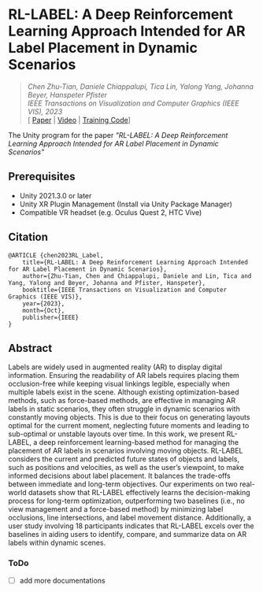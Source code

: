 # RL-LABEL: A Deep Reinforcement Learning Approach Intended for AR Label Placement in Dynamic Scenarios

> *Chen Zhu-Tian, Daniele Chiappalupi, Tica Lin, Yalong Yang, Johanna Beyer, Hanspeter Pfister*  
> *IEEE Transactions on Visualization and Computer Graphics (IEEE VIS), 2023*  
> [ [Paper](https://browse.arxiv.org/pdf/2308.13540.pdf) | [Video]() | [Training Code](https://github.com/ASportsV/vis-ml-agent)]


The Unity program for the paper *"RL-LABEL: A Deep Reinforcement Learning Approach Intended for AR Label Placement in Dynamic Scenarios"*

## **Prerequisites**
- Unity 2021.3.0 or later
- Unity XR Plugin Management (Install via Unity Package Manager)
- Compatible VR headset (e.g. Oculus Quest 2, HTC Vive)

## Citation

```
@ARTICLE {chen2023RL_Label,
    title={RL-LABEL: A Deep Reinforcement Learning Approach Intended for AR Label Placement in Dynamic Scenarios},
    author={Zhu-Tian, Chen and Chiappalupi, Daniele and Lin, Tica and Yang, Yalong and Beyer, Johanna and Pfister, Hanspeter},
    booktitle={IEEE Transactions on Visualization and Computer Graphics (IEEE VIS)},
    year={2023},
    month={Oct},
    publisher={IEEE}
}
```
## **Abstract**

Labels are widely used in augmented reality (AR) to display digital information. Ensuring the readability of AR labels requires placing them occlusion-free while keeping visual linkings legible, especially when multiple labels exist in the scene. Although existing optimization-based methods, such as force-based methods, are effective in managing AR labels in static scenarios, they often struggle in dynamic scenarios with constantly moving objects. This is due to their focus on generating layouts optimal for the current moment, neglecting future moments and leading to sub-optimal or unstable layouts over time. In this work, we present RL-LABEL, a deep reinforcement learning-based method for managing the placement of AR labels in scenarios involving moving objects. RL-LABEL considers the current and predicted future states of objects and labels, such as positions and velocities, as well as the user’s viewpoint, to make informed decisions about label placement. It balances the trade-offs between immediate and long-term objectives. Our experiments on two real-world datasets show that RL-LABEL effectively learns the decision-making process for long-term optimization, outperforming two baselines (i.e., no view management and a force-based method) by minimizing label occlusions, line intersections, and label movement distance. Additionally, a user study involving 18 participants indicates that RL-LABEL excels over the baselines in aiding users to identify, compare, and summarize data on AR labels within dynamic scenes.

### ToDo
- [ ] add more documentations
